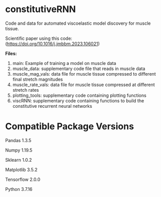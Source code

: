 # constitutiveRNN
Code and data for automated viscoelastic model discovery for muscle tissue.

Scientific paper using this code: (https://doi.org/10.1016/j.jmbbm.2023.106021)

<b> Files: </b> <br>
1. main: Example of training a model on muscle data <br>
2. muscle_data: supplementary code file that reads in muscle data <br>
3. muscle_mag_vals: data file for muscle tissue compressed to different final stretch magnitudes <br>
4. muscle_rate_vals: data file for muscle tissue compressed at different stretch rates <br> 
5. plotting_tools: supplementary code containing plotting functions <br>
6. viscRNN: supplementary code containing functions to build the constitutive recurrent neural networks <br>

# Compatible Package Versions
Pandas 1.3.5

Numpy 1.19.5

Sklearn 1.0.2

Matplotlib 3.5.2

Tensorflow 2.0.0

Python 3.7.16
